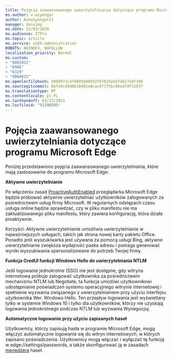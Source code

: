 ```yaml
---
title: Pojęcia zaawansowanego uwierzytelniania dotyczące programu Microsoft Edge
ms.author: v-aiyengar
author: AshaIyengar21
manager: dansimp
ms.date: 12/03/2020
ms.audience: ITPro
ms.topic: article
ms.service: o365-administration
ROBOTS: NOINDEX, NOFOLLOW
localization_priority: Normal
ms.custom:
- "9003931"
- "6986"
- "8329"
- "9004625"
ms.openlocfilehash: d469973c4f8605b00d32f6f625eb5fdd17e8f390
ms.sourcegitcommit: 6bfe9cd9d0b18481e0cac6f1f5bc86ed7df31037
ms.translationtype: MT
ms.contentlocale: pl-PL
ms.lasthandoff: 03/27/2021
ms.locfileid: "51398595"
---
```

# <a name="advanced-authentication-concepts-applicable-to-microsoft-edge"></a>Pojęcia zaawansowanego uwierzytelniania dotyczące programu Microsoft Edge

Poniżej przedstawiono pojęcia zaawansowanego uwierzytelniania, które mają zastosowanie do programu Microsoft Edge:

**Aktywne uwierzytelnianie**

Po włączeniu zasad [ProactiveAuthEnabled](https://go.microsoft.com/fwlink/?linkid=2134621) przeglądarka Microsoft Edge będzie próbować aktywnie uwierzytelniać użytkowników zalogowanych za pośrednictwem usług firmy Microsoft. W regularnych odstępach czasu usługa online będzie sprawdzać, czy w pliku manifestu nie ma zaktualizowanego pliku manifestu, który zawiera konfigurację, która działa proaktywnie.

Korzyści: Aktywne uwierzytelnianie umożliwia uwierzytelnianie w najważniejszych usługach, takich jak strona nowej karty pakietu Office. Ponadto jeśli wyszukiwarka jest używana za pomocą usługi Bing, aktywne uwierzytelnianie zwiększa wydajność paska adresu i pomaga generować wyniki wyszukiwania spersonalizowane do potrzeb Twojej firmy.

**Funkcja CredUI funkcji Windows Hello do uwierzytelniania NTLM**

Jeśli logowanie jednokrotne (SSO) nie jest dostępne, gdy witryna internetowa próbuje zalogować użytkownika za pośrednictwem mechanizmu NTLM lub Negotiate, ta funkcja umożliwi użytkownikowi udostępnianie poświadczeń systemu operacyjnego witrynie internetowej i spełnienie wyzwania związanego z uwierzytelnianiem przy użyciu interfejsu użytkownika Wer. Windows Hello. Ten przepływ logowania jest wyświetlany tylko w systemie Windows 10 i tylko dla użytkowników, którzy nie uzyskają logowania jednokrotnego podczas NTLM lub wyzwania Wynegocjuj.

**Automatyczne logowanie przy użyciu zapisanych haseł**

Użytkownicy, którzy zapisują hasła w programie Microsoft Edge, mogą włączyć automatyczne logowanie się do witryn internetowych, w których zapisano poświadczenia. Użytkownicy mogą włączać i wyłączać tę funkcję w edge://settings/passwords, a także skonfigurować ją w zasadach [menedżera](https://go.microsoft.com/fwlink/?linkid=2134622) haseł.
